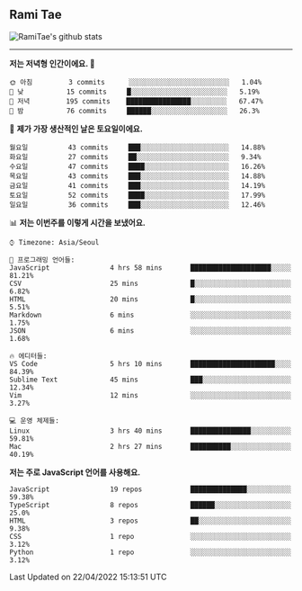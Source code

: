 ## Rami Tae

![RamiTae's github stats](https://github-readme-stats.vercel.app/api?username=RamiTae&show_icons=true&theme=tokyonight)

---
<!--START_SECTION:waka-->
**저는 저녁형 인간이에요. 🦉** 

```text
🌞 아침         3 commits      ░░░░░░░░░░░░░░░░░░░░░░░░░   1.04% 
🌆 낮　         15 commits     █░░░░░░░░░░░░░░░░░░░░░░░░   5.19% 
🌃 저녁         195 commits    ████████████████░░░░░░░░░   67.47% 
🌙 밤　         76 commits     ██████░░░░░░░░░░░░░░░░░░░   26.3%

```
📅 **제가 가장 생산적인 날은 토요일이에요.** 

```text
월요일          43 commits     ███░░░░░░░░░░░░░░░░░░░░░░   14.88% 
화요일          27 commits     ██░░░░░░░░░░░░░░░░░░░░░░░   9.34% 
수요일          47 commits     ████░░░░░░░░░░░░░░░░░░░░░   16.26% 
목요일          43 commits     ███░░░░░░░░░░░░░░░░░░░░░░   14.88% 
금요일          41 commits     ███░░░░░░░░░░░░░░░░░░░░░░   14.19% 
토요일          52 commits     ████░░░░░░░░░░░░░░░░░░░░░   17.99% 
일요일          36 commits     ███░░░░░░░░░░░░░░░░░░░░░░   12.46%

```


📊 **저는 이번주를 이렇게 시간을 보냈어요.** 

```text
⌚︎ Timezone: Asia/Seoul

💬 프로그래밍 언어들: 
JavaScript               4 hrs 58 mins       ████████████████████░░░░░   81.21% 
CSV                      25 mins             █░░░░░░░░░░░░░░░░░░░░░░░░   6.82% 
HTML                     20 mins             █░░░░░░░░░░░░░░░░░░░░░░░░   5.51% 
Markdown                 6 mins              ░░░░░░░░░░░░░░░░░░░░░░░░░   1.75% 
JSON                     6 mins              ░░░░░░░░░░░░░░░░░░░░░░░░░   1.68%

🔥 에디터들: 
VS Code                  5 hrs 10 mins       █████████████████████░░░░   84.39% 
Sublime Text             45 mins             ███░░░░░░░░░░░░░░░░░░░░░░   12.34% 
Vim                      12 mins             ░░░░░░░░░░░░░░░░░░░░░░░░░   3.27%

💻 운영 체제들: 
Linux                    3 hrs 40 mins       ███████████████░░░░░░░░░░   59.81% 
Mac                      2 hrs 27 mins       ██████████░░░░░░░░░░░░░░░   40.19%

```

**저는 주로 JavaScript 언어를 사용해요.** 

```text
JavaScript               19 repos            ██████████████░░░░░░░░░░░   59.38% 
TypeScript               8 repos             ██████░░░░░░░░░░░░░░░░░░░   25.0% 
HTML                     3 repos             ██░░░░░░░░░░░░░░░░░░░░░░░   9.38% 
CSS                      1 repo              ░░░░░░░░░░░░░░░░░░░░░░░░░   3.12% 
Python                   1 repo              ░░░░░░░░░░░░░░░░░░░░░░░░░   3.12%

```



 Last Updated on 22/04/2022 15:13:51 UTC
<!--END_SECTION:waka-->
